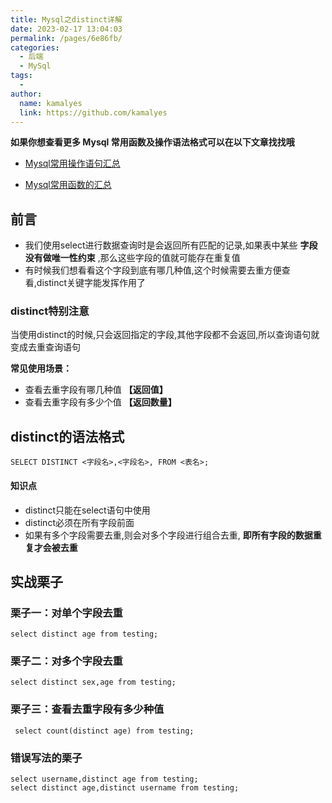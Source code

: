 ```yaml
---
title: Mysql之distinct详解
date: 2023-02-17 13:04:03
permalink: /pages/6e86fb/
categories:
  - 后端
  - MySql
tags:
  - 
author: 
  name: kamalyes
  link: https://github.com/kamalyes
---
```

**如果你想查看更多 Mysql 常用函数及操作语法格式可以在以下文章找找哦**

- [Mysql常用操作语句汇总](./59.Mysql常用操作语句汇总.md)

- [Mysql常用函数的汇总](./01.Mysql常用函数汇总.md)

**前言**
------

*   我们使用select进行数据查询时是会返回所有匹配的记录,如果表中某些 **字段没有做唯一性约束** ,那么这些字段的值就可能存在重复值
*   有时候我们想看看这个字段到底有哪几种值,这个时候需要去重方便查看,distinct关键字能发挥作用了

### distinct特别注意

当使用distinct的时候,只会返回指定的字段,其他字段都不会返回,所以查询语句就变成去重查询语句

**常见使用场景：**

*   查看去重字段有哪几种值 **【返回值】**
*   查看去重字段有多少个值 **【返回数量】**

distinct的语法格式
-------------

```
SELECT DISTINCT <字段名>,<字段名>, FROM <表名>;
```

#### 知识点

*   distinct只能在select语句中使用
*   distinct必须在所有字段前面
*   如果有多个字段需要去重,则会对多个字段进行组合去重, **即所有字段的数据重复才会被去重**

实战栗子
----

### 栗子一：对单个字段去重

```
select distinct age from testing;
```

### 栗子二：对多个字段去重

```
select distinct sex,age from testing;
```

### 栗子三：查看去重字段有多少种值

```
 select count(distinct age) from testing; 
```

### 错误写法的栗子

```
select username,distinct age from testing;
select distinct age,distinct username from testing;
```

